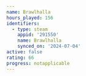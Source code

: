 ```yaml
---
name: Brawlhalla
hours_played: 156
identifiers:
  - type: steam
    appid: '291550'
    name: Brawlhalla
    synced_on: '2024-07-04'
active: false
rating: 66
progress: notapplicable
---
```


